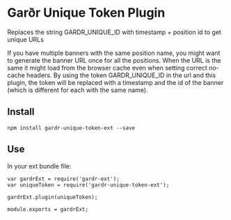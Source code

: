 # Garðr Unique Token Plugin

Replaces the string GARDR_UNIQUE_ID with timestamp + position id to get unique URLs

If you have multiple banners with the same position name, you might want to generate the banner URL once for all the
positions. When the URL is the same it might load from the browser cache even when setting correct no-cache headers.
By using the token GARDR_UNIQUE_ID in the url and this plugin, the token will be replaced with a timestamp and the id
of the banner (which is different for each with the same name).

## Install

    npm install gardr-unique-token-ext --save

## Use
In your ext bundle file:

    var gardrExt = require('gardr-ext');
    var uniqueToken = require('gardr-unique-token-ext');

    gardrExt.plugin(uniqueToken);

    module.exports = gardrExt;
